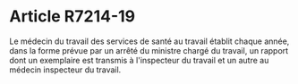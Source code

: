 # Article R7214-19

  
Le médecin du travail des services de santé au travail établit chaque année, dans la forme prévue par un arrêté du ministre chargé du travail, un rapport dont un exemplaire est transmis à l'inspecteur du travail et un autre au médecin inspecteur du travail.